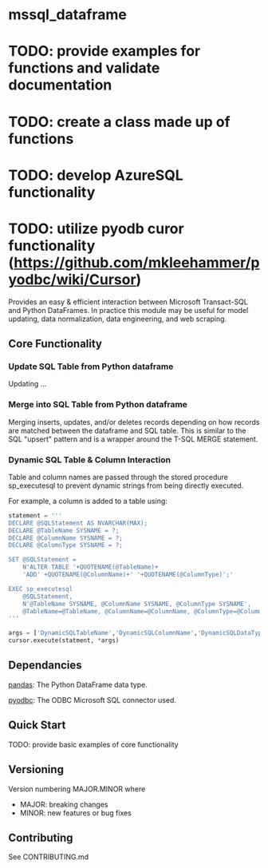 # mssql_dataframe
# TODO: provide examples for functions and validate documentation
# TODO: create a class made up of functions
# TODO: develop AzureSQL functionality
# TODO: utilize pyodb curor functionality (https://github.com/mkleehammer/pyodbc/wiki/Cursor)

Provides an easy & efficient interaction between Microsoft Transact-SQL and Python DataFrames. In practice this module 
may be useful for model updating, data normalization, data engineering, and web scraping.

## Core Functionality

### Update SQL Table from Python dataframe

Updating ...

### Merge into SQL Table from Python dataframe

Merging inserts, updates, and/or deletes records depending on how records are matched between the dataframe and SQL table. This is similar to the SQL "upsert" pattern and is a wrapper around the T-SQL MERGE statement.

### Dynamic SQL Table & Column Interaction

Table and column names are passed through the stored procedure sp_executesql to prevent dynamic strings from being directly executed.

For example, a column is added to a table using:

```python
statement = '''
DECLARE @SQLStatement AS NVARCHAR(MAX);
DECLARE @TableName SYSNAME = ?;
DECLARE @ColumnName SYSNAME = ?;
DECLARE @ColumnType SYSNAME = ?;

SET @SQLStatement = 
    N'ALTER TABLE '+QUOTENAME(@TableName)+
    'ADD' +QUOTENAME(@ColumnName)+' '+QUOTENAME(@ColumnType)';'

EXEC sp_executesql 
    @SQLStatement,
    N'@TableName SYSNAME, @ColumnName SYSNAME, @ColumnType SYSNAME',
    @TableName=@TableName, @ColumnName=@ColumnName, @ColumnType=@ColumnType;
'''

args = ['DynamicSQLTableName','DynamicSQLColumnName','DynamicSQLDataType']
cursor.execute(statment, *args)
```
    

## Dependancies
[pandas](https://pandas.pydata.org/): The Python DataFrame data type.

[pyodbc](https://docs.microsoft.com/en-us/sql/connect/python/pyodbc/python-sql-driver-pyodbc?view=sql-server-ver15): The ODBC Microsoft SQL connector used.

## Quick Start

TODO: provide basic examples of core functionality


## Versioning

Version numbering MAJOR.MINOR where
- MAJOR: breaking changes
- MINOR: new features or bug fixes

## Contributing

See CONTRIBUTING.md